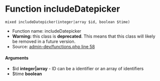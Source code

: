 Function includeDatepicker
===========================





    mixed includeDatepicker(integer|array $id, boolean $time)

* Function name: includeDatepicker
* **Warning:** this class is **deprecated**. This means that this class will likely be removed in a future version.
* Source: [admin-dev/functions.php line 58](https://github.com/PrestaShop/PrestaShop/blob/1.6.1.1/admin-dev/functions.php#L58)

#### Arguments
* $id **integer|array** - ID can be a identifier or an array of identifiers
* $time **boolean**

